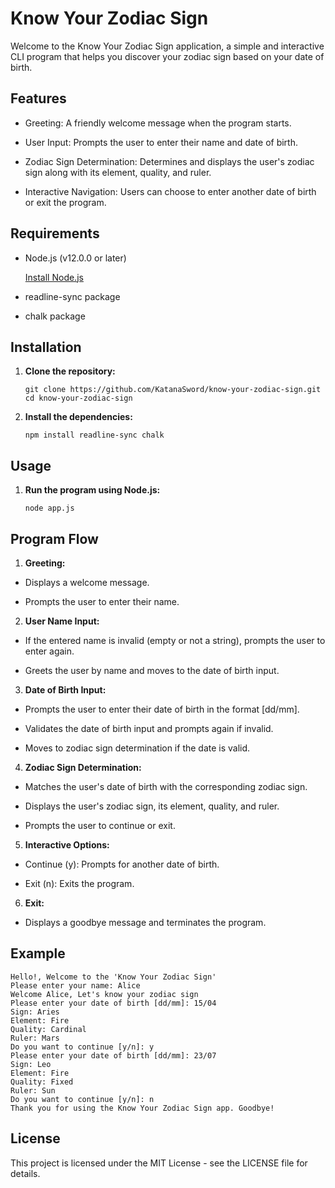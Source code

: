 # Know Your Zodiac Sign

Welcome to the Know Your Zodiac Sign application, a simple and interactive CLI program that helps you discover your zodiac sign based on your date of birth.

## Features

- Greeting: A friendly welcome message when the program starts.

- User Input: Prompts the user to enter their name and date of birth.

- Zodiac Sign Determination: Determines and displays the user's zodiac sign along with its element, quality, and ruler.

- Interactive Navigation: Users can choose to enter another date of birth or exit the program.

## Requirements

- Node.js (v12.0.0 or later)

  [Install Node.js](https://nodejs.org/en/download/package-manager)

- readline-sync package

- chalk package

## Installation

1. **Clone the repository:**

   ```
   git clone https://github.com/KatanaSword/know-your-zodiac-sign.git
   cd know-your-zodiac-sign
   ```

2. **Install the dependencies:**

   ```
   npm install readline-sync chalk
   ```

## Usage

1. **Run the program using Node.js:**

   ```
   node app.js
   ```

## Program Flow

1. **Greeting:**

- Displays a welcome message.

- Prompts the user to enter their name.

2. **User Name Input:**

- If the entered name is invalid (empty or not a string), prompts the user to enter again.

- Greets the user by name and moves to the date of birth input.

3. **Date of Birth Input:**

- Prompts the user to enter their date of birth in the format [dd/mm].

- Validates the date of birth input and prompts again if invalid.

- Moves to zodiac sign determination if the date is valid.

4. **Zodiac Sign Determination:**

- Matches the user's date of birth with the corresponding zodiac sign.

- Displays the user's zodiac sign, its element, quality, and ruler.

- Prompts the user to continue or exit.

5. **Interactive Options:**

- Continue (y): Prompts for another date of birth.

- Exit (n): Exits the program.

6. **Exit:**

- Displays a goodbye message and terminates the program.

## Example

```
Hello!, Welcome to the 'Know Your Zodiac Sign'
Please enter your name: Alice
Welcome Alice, Let's know your zodiac sign
Please enter your date of birth [dd/mm]: 15/04
Sign: Aries
Element: Fire
Quality: Cardinal
Ruler: Mars
Do you want to continue [y/n]: y
Please enter your date of birth [dd/mm]: 23/07
Sign: Leo
Element: Fire
Quality: Fixed
Ruler: Sun
Do you want to continue [y/n]: n
Thank you for using the Know Your Zodiac Sign app. Goodbye!
```

## License

This project is licensed under the MIT License - see the LICENSE file for details.

